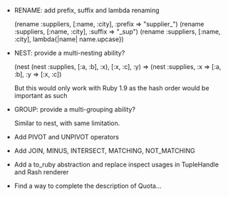 * RENAME: add prefix, suffix and lambda renaming
  
    (rename :suppliers, [:name, :city], :prefix => "supplier_")
    (rename :suppliers, [:name, :city], :suffix => "_sup")
    (rename :suppliers, [:name, :city], lambda{|name| name.upcase}) 

* NEST: provide a multi-nesting ability?

    (nest (nest :supplies, [:a, :b], :x), [:x, :c], :y)
    => (nest :supplies, :x => [:a, :b], :y => [:x, :c])

    But this would only work with Ruby 1.9 as the hash order would be important
    as such

* GROUP: provide a multi-grouping ability?

    Similar to nest, with same limitation.
  
* Add PIVOT and UNPIVOT operators

* Add JOIN, MINUS, INTERSECT, MATCHING, NOT_MATCHING

* Add a to_ruby abstraction and replace inspect usages in TupleHandle and
  Rash renderer

* Find a way to complete the description of Quota...  